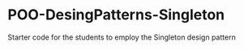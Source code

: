 # POO-DesingPatterns-Singleton
Starter code for the students to employ the Singleton design pattern
